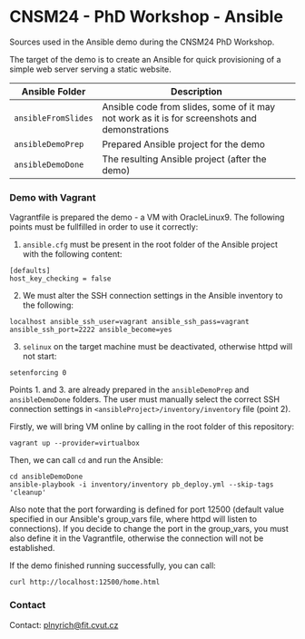 # CNSM24 - PhD Workshop - Ansible
Sources used in the Ansible demo during the CNSM24 PhD Workshop.

The target of the demo is to create an Ansible for quick provisioning of a simple web server serving a static website.

| Ansible Folder      | Description                                                                                   |
|---------------------|-----------------------------------------------------------------------------------------------|
| `ansibleFromSlides` | Ansible code from slides, some of it may not work as it is for screenshots and demonstrations |
| `ansibleDemoPrep`   | Prepared Ansible project for the demo                                                         |
| `ansibleDemoDone`   | The resulting Ansible project (after the demo)                                                |

### Demo with Vagrant
Vagrantfile is prepared the demo - a VM with OracleLinux9.
The following points must be fullfilled in order to use it correctly:
1. `ansible.cfg` must be present in the root folder of the Ansible project with the following content:
```
[defaults]
host_key_checking = false
```
2. We must alter the SSH connection settings in the Ansible inventory to the following:
```
localhost ansible_ssh_user=vagrant ansible_ssh_pass=vagrant ansible_ssh_port=2222 ansible_become=yes
```
3. `selinux` on the target machine must be deactivated, otherwise httpd will not start:
```
setenforcing 0
```
Points 1. and 3. are already prepared in the `ansibleDemoPrep` and `ansibleDemoDone` folders. The user must manually select the correct SSH connection settings in `<ansibleProject>/inventory/inventory` file (point 2).

Firstly, we will bring VM online by calling in the root folder of this repository:
```
vagrant up --provider=virtualbox
```
Then, we can call `cd` and run the Ansible:
```
cd ansibleDemoDone
ansible-playbook -i inventory/inventory pb_deploy.yml --skip-tags 'cleanup'
```

Also note that the port forwarding is defined for port 12500 (default value specified in our Ansible's group_vars file, where httpd will listen to connections). If you decide to change the port in the group_vars, you must also define it in the Vagrantfile, otherwise the connection will not be established.

If the demo finished running successfully, you can call:
```
curl http://localhost:12500/home.html
```

### Contact
Contact: [plnyrich@fit.cvut.cz](mailto:plnyrich@fit.cvut.cz)
